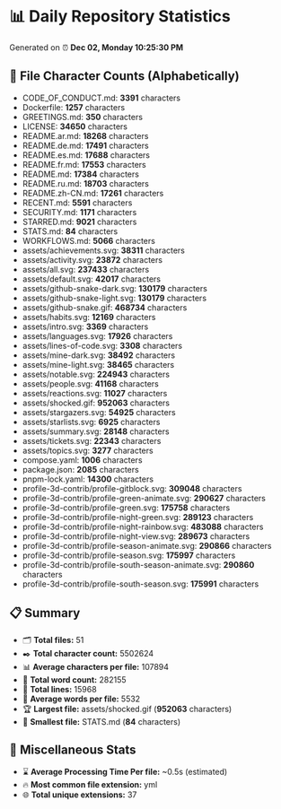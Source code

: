 # 📊 Daily Repository Statistics
Generated on ⏰ **Dec 02, Monday 10:25:30 PM**

## 📂 File Character Counts (Alphabetically)
- CODE_OF_CONDUCT.md: **3391** characters
- Dockerfile: **1257** characters
- GREETINGS.md: **350** characters
- LICENSE: **34650** characters
- README.ar.md: **18268** characters
- README.de.md: **17491** characters
- README.es.md: **17688** characters
- README.fr.md: **17553** characters
- README.md: **17384** characters
- README.ru.md: **18703** characters
- README.zh-CN.md: **17261** characters
- RECENT.md: **5591** characters
- SECURITY.md: **1171** characters
- STARRED.md: **9021** characters
- STATS.md: **84** characters
- WORKFLOWS.md: **5066** characters
- assets/achievements.svg: **38311** characters
- assets/activity.svg: **23872** characters
- assets/all.svg: **237433** characters
- assets/default.svg: **42017** characters
- assets/github-snake-dark.svg: **130179** characters
- assets/github-snake-light.svg: **130179** characters
- assets/github-snake.gif: **468734** characters
- assets/habits.svg: **12169** characters
- assets/intro.svg: **3369** characters
- assets/languages.svg: **17926** characters
- assets/lines-of-code.svg: **3308** characters
- assets/mine-dark.svg: **38492** characters
- assets/mine-light.svg: **38465** characters
- assets/notable.svg: **224943** characters
- assets/people.svg: **41168** characters
- assets/reactions.svg: **11027** characters
- assets/shocked.gif: **952063** characters
- assets/stargazers.svg: **54925** characters
- assets/starlists.svg: **6925** characters
- assets/summary.svg: **28148** characters
- assets/tickets.svg: **22343** characters
- assets/topics.svg: **3277** characters
- compose.yaml: **1006** characters
- package.json: **2085** characters
- pnpm-lock.yaml: **14300** characters
- profile-3d-contrib/profile-gitblock.svg: **309048** characters
- profile-3d-contrib/profile-green-animate.svg: **290627** characters
- profile-3d-contrib/profile-green.svg: **175758** characters
- profile-3d-contrib/profile-night-green.svg: **289123** characters
- profile-3d-contrib/profile-night-rainbow.svg: **483088** characters
- profile-3d-contrib/profile-night-view.svg: **289673** characters
- profile-3d-contrib/profile-season-animate.svg: **290866** characters
- profile-3d-contrib/profile-season.svg: **175997** characters
- profile-3d-contrib/profile-south-season-animate.svg: **290860** characters
- profile-3d-contrib/profile-south-season.svg: **175991** characters

## 📋 Summary
- 🗂️ **Total files:** 51
- ✒️ **Total character count:** 5502624
- 📊 **Average characters per file:** 107894
- 📝 **Total word count:** 282155
- 🧾 **Total lines:** 15968
- 📐 **Average words per file:** 5532
- 🏆 **Largest file:** assets/shocked.gif (**952063** characters)
- 🥉 **Smallest file:** STATS.md (**84** characters)

## 🌟 Miscellaneous Stats
- ⌛ **Average Processing Time Per file:** ~0.5s (estimated)
- 🔥 **Most common file extension:** yml
- 🌐 **Total unique extensions:** 37
